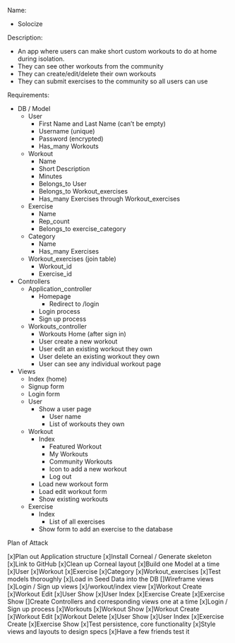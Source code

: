 Name:

- Solocize

Description:

- An app where users can make short custom workouts to do at home during isolation.
- They can see other workouts from the community
- They can create/edit/delete their own workouts
- They can submit exercises to the community so all users can use

Requirements:

- DB / Model
  - User
    - First Name and Last Name (can’t be empty)
    - Username (unique)
    - Password (encrypted)
    - Has_many Workouts
  - Workout
    - Name
    - Short Description
    - Minutes
    - Belongs_to User
    - Belongs_to Workout_exercises
    - Has_many Exercises through Workout_exercises
  - Exercise
    - Name
    - Rep_count
    - Belongs_to exercise_category
  - Category
    - Name
    - Has_many Exercises
  - Workout_exercises (join table)
    - Workout_id
    - Exercise_id
- Controllers
  - Application_controller
    - Homepage
      - Redirect to /login
    - Login process
    - Sign up process
  - Workouts_controller
    - Workouts Home (after sign in)
    - User create a new workout
    - User edit an existing workout they own
    - User delete an existing workout they own
    - User can see any individual workout page
- Views
  - Index (home)
  - Signup form
  - Login form
  - User
    - Show a user page
      - User name
      - List of workouts they own
  - Workout
    - Index
      - Featured Workout
      - My Workouts
      - Community Workouts
      - Icon to add a new workout
      - Log out
    - Load new workout form
    - Load edit workout form
    - Show existing workouts
  - Exercise
    - Index
      - List of all exercises
    - Show form to add an exercise to the database

Plan of Attack

[x]Plan out Application structure
[x]Install Corneal / Generate skeleton
[x]Link to GitHub
[x]Clean up Corneal layout
[x]Build one Model at a time
[x]User
[x]Workout
[x]Exercise
[x]Category
[x]Workout_exercises
[x]Test models thoroughly
[x]Load in Seed Data into the DB
[]Wireframe views
[x]Login / Sign up views
[x]/workout/index view
[x]Workout Create
[x]Workout Edit
[x]User Show
[x]User Index
[x]Exercise Create
[x]Exercise Show
[]Create Controllers and corresponding views one at a time
[x]Login / Sign up process
[x]Workouts
[x]Workout Show
[x]Workout Create
[x]Workout Edit
[x]Workout Delete
[x]User Show
[x]User Index
[x]Exercise Create
[x]Exercise Show
[x]Test persistence, core functionality
[x]Style views and layouts to design specs
[x]Have a few friends test it
